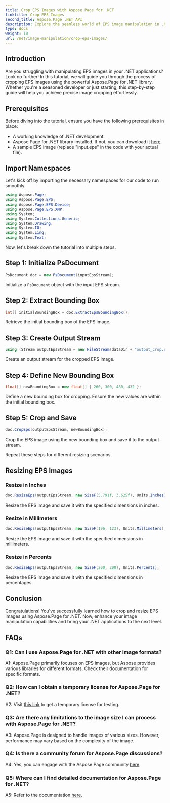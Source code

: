 ```yaml
---
title: Crop EPS Images with Aspose.Page for .NET
linktitle: Crop EPS Images
second_title: Aspose.Page .NET API
description: Explore the seamless world of EPS image manipulation in .NET with Aspose.Page. Crop and resize images effortlessly for stunning results.
type: docs
weight: 10
url: /net/image-manipulation/crop-eps-images/
---
```

## Introduction

Are you struggling with manipulating EPS images in your .NET applications? Look no further! In this tutorial, we will guide you through the process of cropping EPS images using the powerful Aspose.Page for .NET library. Whether you're a seasoned developer or just starting, this step-by-step guide will help you achieve precise image cropping effortlessly.

## Prerequisites

Before diving into the tutorial, ensure you have the following prerequisites in place:

- A working knowledge of .NET development.
- Aspose.Page for .NET library installed. If not, you can download it [here](https://releases.aspose.com/page/net/).
- A sample EPS image (replace "input.eps" in the code with your actual file).

## Import Namespaces

Let's kick off by importing the necessary namespaces for our code to run smoothly. 

```csharp
using Aspose.Page;
using Aspose.Page.EPS;
using Aspose.Page.EPS.Device;
using Aspose.Page.EPS.XMP;
using System;
using System.Collections.Generic;
using System.Drawing;
using System.IO;
using System.Linq;
using System.Text;
```

Now, let's break down the tutorial into multiple steps.

## Step 1: Initialize PsDocument

```csharp
PsDocument doc = new PsDocument(inputEpsStream);
```

Initialize a `PsDocument` object with the input EPS stream.

## Step 2: Extract Bounding Box

```csharp
int[] initialBoundingBox = doc.ExtractEpsBoundingBox();
```

Retrieve the initial bounding box of the EPS image.

## Step 3: Create Output Stream

```csharp
using (Stream outputEpsStream = new FileStream(dataDir + "output_crop.eps", FileMode.Create, FileAccess.Write))
```

Create an output stream for the cropped EPS image.

## Step 4: Define New Bounding Box

```csharp
float[] newBoundingBox = new float[] { 260, 300, 480, 432 };
```

Define a new bounding box for cropping. Ensure the new values are within the initial bounding box.

## Step 5: Crop and Save

```csharp
doc.CropEps(outputEpsStream, newBoundingBox);
```

Crop the EPS image using the new bounding box and save it to the output stream.

Repeat these steps for different resizing scenarios.

## Resizing EPS Images

### Resize in Inches

```csharp
doc.ResizeEps(outputEpsStream, new SizeF(5.791f, 3.625f), Units.Inches);
```

Resize the EPS image and save it with the specified dimensions in inches.

### Resize in Millimeters

```csharp
doc.ResizeEps(outputEpsStream, new SizeF(196, 123), Units.Millimeters);
```

Resize the EPS image and save it with the specified dimensions in millimeters.

### Resize in Percents

```csharp
doc.ResizeEps(outputEpsStream, new SizeF(200, 200), Units.Percents);
```

Resize the EPS image and save it with the specified dimensions in percentages.

## Conclusion

Congratulations! You've successfully learned how to crop and resize EPS images using Aspose.Page for .NET. Now, enhance your image manipulation capabilities and bring your .NET applications to the next level.

## FAQs

### Q1: Can I use Aspose.Page for .NET with other image formats?

A1: Aspose.Page primarily focuses on EPS images, but Aspose provides various libraries for different formats. Check their documentation for specific formats.

### Q2: How can I obtain a temporary license for Aspose.Page for .NET?

A2: Visit [this link](https://purchase.aspose.com/temporary-license/) to get a temporary license for testing.

### Q3: Are there any limitations to the image size I can process with Aspose.Page for .NET?

A3: Aspose.Page is designed to handle images of various sizes. However, performance may vary based on the complexity of the image.

### Q4: Is there a community forum for Aspose.Page discussions?

A4: Yes, you can engage with the Aspose.Page community [here](https://forum.aspose.com/c/page/39).

### Q5: Where can I find detailed documentation for Aspose.Page for .NET?

A5: Refer to the documentation [here](https://reference.aspose.com/page/net/).
